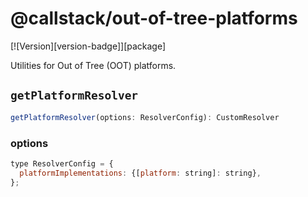 # @callstack/out-of-tree-platforms

[![Version][version-badge]][package]

Utilities for Out of Tree (OOT) platforms.

## `getPlatformResolver`

```js
getPlatformResolver(options: ResolverConfig): CustomResolver
```

### options

```js
type ResolverConfig = {
  platformImplementations: {[platform: string]: string},
};
```
